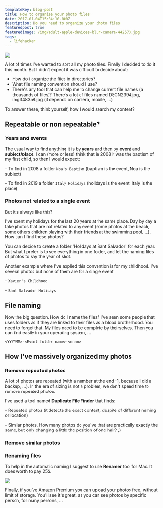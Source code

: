 ```yaml
---
templateKey: blog-post
title: How to organize your photo files
date: 2017-01-04T15:04:10.000Z
description: Do you need to organize your photo files
featuredpost: true
featuredimage: /img/adult-apple-devices-blur-camera-442573.jpg
tags:
  - lifehacker
---
```

![](/img/adult-apple-devices-blur-camera-442573.jpg)

A lot of times I've wanted to sort all my photo files. Finally I decided to do it this month. But I didn't expect it was difficult to decide about:

* How do I organize the files in directories?
* What file naming convention should I use?
* There's any tool that can help me to change current file names (a thousands of files)? There's a lot of files named DSCN2394.jpg,   img348358.jpg (it depends on camera, mobile, ...)

To answer these, think yourself, how I would search my content? 

## Repeatable or non repeatable?

### Years and events

The usual way to find anything it is by **years** and then by **event** and **subject/place**. I can (more or less) think that in 2008 it was the baptism of my first child, so then I would expect:

\- To find in 2008 a folder `Noa's Baptism` (baptism is the event, Noa is the subject)

\- To find in 2019 a folder `Italy Holidays` (holidays is the event, Italy is the place)

### Photos not related to a single event

But it's always like this? 

I've spent my holidays for the last 20 years at the same place. Day by day a take photos that are not related to any event (some photos at the beach, some others children playing with their friends at the swimming pool, ...). How can I find these photos? 

You can decide to create a folder 'Holidays at Sant Salvador' for each year. But what I prefer is to see everything in one folder, and let the naming files of photos to say the year of shot.

Another example where I've applied this convention is for my childhood. I've several photos but none of them are for a single event. 

\- `Xavier's Childhood`

\- `Sant Salvador Holidays`

## File naming

Now the big question. How do I name the files? I've seen some people that uses folders as if they are linked to their files as a blood brotherhood. You need to forget that. My files need to be complete by theirselves. Then you can find easily in your operating system, ...

`<YYYYMM>-<Event folder name>-<nnnn>`

## How I've massively organized my photos

### Remove repeated photos

A lot of photos are repeated (with a number at the end -1,  because I did a backup, ...). In the era of sizing is not a problem, we don't spend time to remove repeated photos. 

I've used a tool named **Duplicate File Finder** that finds:

\- Repeated photos (it detects the exact content, despite of different naming or location)

\- Similar photos. How many photos do you've that are practically exactly the same, but only changing a little the position of one hair? ;)

### Remove similar photos

### Renaming files

To help in the automatic naming I suggest to use **Renamer** tool for Mac. It does worth to pay 25$.

![](/img/captura-de-pantalla-2020-04-25-a-las-11.08.56.png)

Finally, if you've Amazon Premium you can upload your photos free, without limit of storage. You'll see it's great, as you can see photos by specific person, for many persons, ...